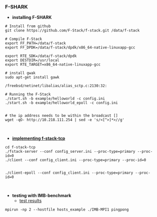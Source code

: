 ### F-SHARK

- **installing F-SHARK**
```
# Install from github
git clone https://github.com/F-Stack/f-stack.git /data/f-stack

# Compile F-Stack
export FF_PATH=/data/f-stack
export FF_DPDK=/data/f-stack/dpdk/x86_64-native-linuxapp-gcc

export RTE_SDK=/data/f-stack/dpdk
export DESTDIR=/usr/local
export RTE_TARGET=x86_64-native-linuxapp-gcc

# install gwak
sudo apt-get install gawk

/freebsd/netinet/libalias/alias_sctp.c:2130:32:

# Running the F-Stack
./start.sh -b example/helloworld -c config.ini
./start.sh -b example/helloworld_epoll -c config.ini


# the ip address needs to be within the broadcast []
wget -qO- http://10.218.111.254 | sed -e 's/<[^>]*>//g'
```

<br>

- **[implementing f-stack-tcp](f-stack-tcp)**
```
cd f-stack-tcp
./fstack-server --conf config_server.ini --proc-type=primary --proc-id=0
./client --conf config_client.ini --proc-type=primary --proc-id=0


./client-epoll --conf config_client.ini --proc-type=primary --proc-id=0

```

<br>

- **testing with IMB-benchmark**
    - [test results](results/traditional_test.md)
```
mpirun -np 2 --hostfile hosts_example ./IMB-MPI1 pingpong
```
